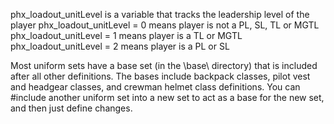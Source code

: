 phx_loadout_unitLevel is a variable that tracks the leadership level of the player
phx_loadout_unitLevel = 0 means player is not a PL, SL, TL or MGTL
phx_loadout_unitLevel = 1 means player is a TL or MGTL
phx_loadout_unitLevel = 2 means player is a PL or SL

Most uniform sets have a base set (in the \base\ directory) that is included after all other definitions.
The bases include backpack classes, pilot vest and headgear classes, and crewman helmet class definitions.
You can #include another uniform set into a new set to act as a base for the new set, and then just define changes.
